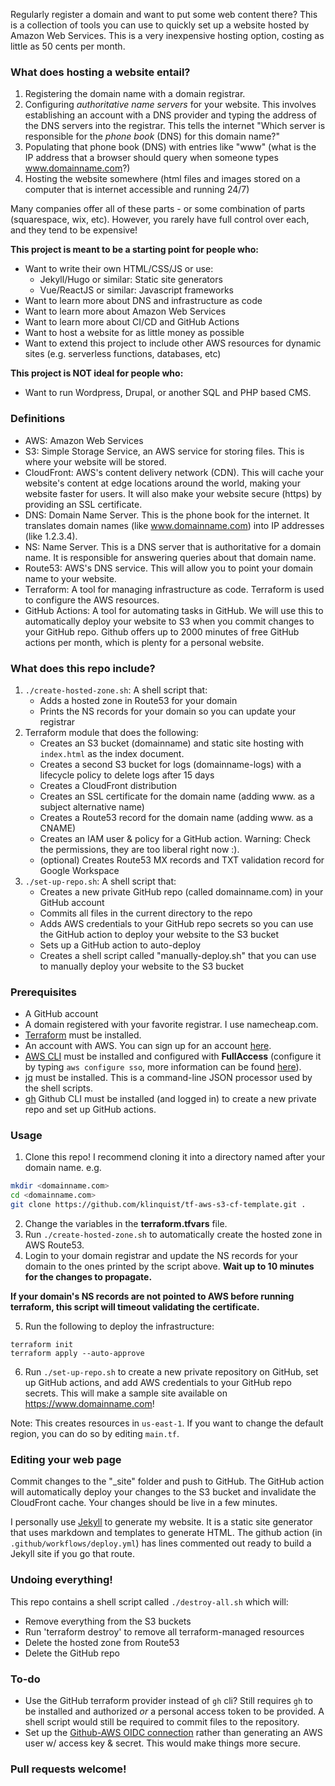 Regularly register a domain and want to put some web content there?  This is a collection of tools you can use to quickly set up a website hosted by Amazon Web Services.    This is a very inexpensive hosting option, costing as little as 50 cents per month.

### What does hosting a website entail?

1. Registering the domain name with a domain registrar.
2. Configuring *authoritative name servers* for your website. This involves establishing an account with a DNS provider and typing the address of the DNS servers into the registrar. This tells the internet "Which server is responsible for the *phone book* (DNS) for this domain name?"  
3. Populating that phone book (DNS) with entries like "www" (what is the IP address that a browser should query when someone types www.domainname.com?)
4. Hosting the website somewhere (html files and images stored on a computer that is internet accessible and running 24/7)

Many companies offer all of these parts - or some combination of parts (squarespace, wix, etc).  However, you rarely have full control over each, and they tend to be expensive!  

**This project is meant to be a starting point for people who:**

* Want to write their own HTML/CSS/JS or use:
  * Jekyll/Hugo or similar: Static site generators
  * Vue/ReactJS or similar: Javascript frameworks
* Want to learn more about DNS and infrastructure as code
* Want to learn more about Amazon Web Services
* Want to learn more about CI/CD and GitHub Actions
* Want to host a website for as little money as possible
* Want to extend this project to include other AWS resources for dynamic sites (e.g. serverless functions, databases, etc)

**This project is NOT ideal for people who:**

* Want to run Wordpress, Drupal, or another SQL and PHP based CMS.
  


### Definitions
* AWS: Amazon Web Services
* S3: Simple Storage Service, an AWS service for storing files.  This is where your website will be stored.
* CloudFront: AWS's content delivery network (CDN).   This will cache your website's content at edge locations around the world, making your website faster for users.  It will also make your website secure (https) by providing an SSL certificate.
* DNS: Domain Name Server.  This is the phone book for the internet.  It translates domain names (like www.domainname.com) into IP addresses (like 1.2.3.4).
* NS: Name Server.  This is a DNS server that is authoritative for a domain name.  It is responsible for answering queries about that domain name.
* Route53: AWS's DNS service.  This will allow you to point your domain name to your website.
* Terraform: A tool for managing infrastructure as code.  Terraform is used to configure the AWS resources.
* GitHub Actions: A tool for automating tasks in GitHub.  We will use this to automatically deploy your website to S3 when you commit changes to your GitHub repo.  Github offers up to 2000 minutes of free GitHub actions per month, which is plenty for a personal website.





### What does this repo include?

1. `./create-hosted-zone.sh`: A shell script that:
   * Adds a hosted zone in Route53 for your domain
   * Prints the NS records for your domain so you can update your registrar
2. Terraform module that does the following:
   * Creates an S3 bucket (domainname) and static site hosting with `index.html` as the index document.
   * Creates a second S3 bucket for logs (domainname-logs) with a lifecycle policy to delete logs after 15 days
   * Creates a CloudFront distribution
   * Creates an SSL certificate for the domain name (adding www. as a subject alternative name)
   * Creates a Route53 record for the domain name (adding www. as a CNAME)
   * Creates an IAM user & policy for a GitHub action.  Warning: Check the permissions, they are too liberal right now :).
   * (optional) Creates Route53 MX records and TXT validation record for Google Workspace
3. `./set-up-repo.sh`: A shell script that:
   * Creates a new private GitHub repo (called domainname.com) in your GitHub account
   * Commits all files in the current directory to the repo
   * Adds AWS credentials to your GitHub repo secrets so you can use the GitHub action to deploy your website to the S3 bucket
   * Sets up a GitHub action to auto-deploy
   * Creates a shell script called "manually-deploy.sh" that you can use to manually deploy your website to the S3 bucket



### Prerequisites

* A GitHub account
* A domain registered with your favorite registrar.  I use namecheap.com.
* [Terraform](https://developer.hashicorp.com/terraform/tutorials/aws-get-started/install-cli) must be installed.
* An account with AWS.  You can sign up for an account [here](https://portal.aws.amazon.com/billing/signup).
* [AWS CLI](https://docs.aws.amazon.com/cli/latest/userguide/install-cliv2.html) must be installed and configured with **FullAccess** (configure it by typing `aws configure sso`, more information can be found [here](https://docs.aws.amazon.com/cli/latest/userguide/getting-started-quickstart.html#getting-started-quickstart-new-command)).
* [jq](https://jqlang.github.io/jq/) must be installed. This is a command-line JSON processor used by the shell scripts.
* [gh](https://cli.github.com) Github CLI must be installed (and logged in) to create a new private repo and set up GitHub actions.


### Usage

1. Clone this repo! I recommend cloning it into a directory named after your domain name.  e.g. 
```bash
mkdir <domainname.com>
cd <domainname.com>
git clone https://github.com/klinquist/tf-aws-s3-cf-template.git .
```
2. Change the variables in the **terraform.tfvars** file.
3. Run `./create-hosted-zone.sh` to automatically create the hosted zone in AWS Route53.
4. Login to your domain registrar and update the NS records for your domain to the ones printed by the script above.  **Wait up to 10 minutes for the changes to propagate.**
  
**If your domain's NS records are not pointed to AWS before running terraform, this script will timeout validating the certificate.**

5. Run the following to deploy the infrastructure:
```
terraform init
terraform apply --auto-approve
```

6. Run `./set-up-repo.sh` to create a new private repository on GitHub, set up GitHub actions, and add AWS credentials to your GitHub repo secrets.   This will make a sample site available on https://www.domainname.com!  


Note: This creates resources in `us-east-1`.  If you want to change the default region, you can do so by editing `main.tf`.


### Editing your web page

Commit changes to the "_site" folder and push to GitHub.  The GitHub action will automatically deploy your changes to the S3 bucket and invalidate the CloudFront cache.  Your changes should be live in a few minutes.

I personally use [Jekyll](https://jekyllrb.com/) to generate my website. It is a static site generator that uses markdown and templates to generate HTML.  The github action (in `.github/workflows/deploy.yml`) has lines commented out ready to build a Jekyll site if you go that route.

### Undoing everything!

This repo contains a shell script called `./destroy-all.sh` which will:
* Remove everything from the S3 buckets
* Run 'terraform destroy' to remove all terraform-managed resources
* Delete the hosted zone from Route53
* Delete the GitHub repo


### To-do

* Use the GitHub terraform provider instead of `gh` cli?  Still requires `gh` to be installed and authorized *or* a personal access token to be provided.   A shell script would still be required to commit files to the repository.
* Set up the [Github-AWS OIDC connection](https://docs.GitHub.com/en/actions/deployment/security-hardening-your-deployments/configuring-openid-connect-in-amazon-web-services) rather than generating an AWS user w/ access key & secret.  This would make things more secure.

### Pull requests welcome!